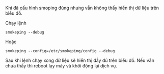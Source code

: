 Khi đã cấu hình smoping đúng nhưng vẫn không thấy hiển thị dữ liệu trên biểu đồ.

Chạy lệnh

    smokeping --debug

Hoặc

    smokeping --config=/etc/smokeping/config --debug

Sau khi lệnh chạy xong dữ liệu sẽ hiển thị đầy đủ trên biểu đồ. Nếu vẫn chưa thấy thì reboot lạy máy và khởi động lại dịch vụ.